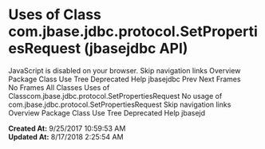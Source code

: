 # Uses of Class com.jbase.jdbc.protocol.SetPropertiesRequest (jbasejdbc   API)

JavaScript is disabled on your browser. Skip navigation links Overview Package Class Use Tree Deprecated Help jbasejdbc Prev Next Frames No Frames All Classes Uses of Classcom.jbase.jdbc.protocol.SetPropertiesRequest No usage of com.jbase.jdbc.protocol.SetPropertiesRequest Skip navigation links Overview Package Class Use Tree Deprecated Help jbasejd  

**Created At:** 9/25/2017 10:59:53 AM  
**Updated At:** 8/17/2018 2:25:54 AM  

